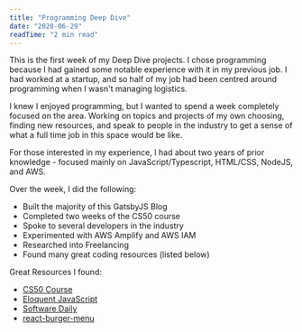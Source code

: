 ```yaml
---
title: "Programming Deep Dive"
date: "2020-06-29"
readTime: "2 min read"
---
```


This is the first week of my Deep Dive projects. I chose programming because I had gained some notable experience with it in my previous job. I had worked at a startup, and so half of my job had been centred around programming when I wasn't managing logistics.

I knew I enjoyed programming, but I wanted to spend a week completely focused on the area. Working on topics and projects of my own choosing, finding new resources, and speak to people in the industry to get a sense of what a full time job in this space would be like.

For those interested in my experience, I had about two years of prior knowledge - focused mainly on JavaScript/Typescript, HTML/CSS, NodeJS, and AWS.

Over the week, I did the following:

- Built the majority of this GatsbyJS Blog
- Completed two weeks of the CS50 course
- Spoke to several developers in the industry
- Experimented with AWS Amplify and AWS IAM
- Researched into Freelancing
- Found many great coding resources (listed below)

Great Resources I found:

- [CS50 Course](https://cs50.harvard.edu/x/2020/)
- [Eloquent JavaScript](https://eloquentjavascript.net/)
- [Software Daily](https://softwareengineeringdaily.com/)
- [react-burger-menu](https://yarnpkg.com/package/react-burger-menu)
